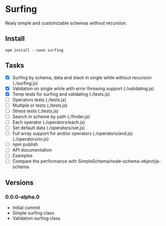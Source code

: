 # Surfing

Realy simple and customizable schemas without recursion.

## Install

```
npm install --save surfing
```

## Tasks

- [x] Surfing by schema, data and stack in single while without recursion (./surfing.js)
- [x] Validation on single while with error throwing support (./validating.js)
- [x] Temp tests for surfing and validating (./tests.js)
- [ ] Operators tests (./tests.js)
- [ ] Multiple or tests (./tests.js)
- [ ] Stress tests (./tests.js)
- [ ] Search in scheme by path (./finder.js)
- [ ] Each operator (./operators/each.js)
- [ ] Set default data (./operators/set.js)
- [ ] Full array support for and/or operators (./operators/and.js) (./operators/or.js)
- [ ] npm publish
- [ ] API documentation
- [ ] Examples
- [ ] Compare the performance with SimpleSchema/node-schema-object/js-schema

## Versions

### 0.0.0-alpha.0
* Initial commit
* Simple surfing class
* Validation surfing class
